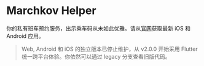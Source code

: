 # Marchkov Helper

你的私有班车预约服务，出示乘车码从未如此优雅。请从[官网](https://shuttle.variantconst.com)获取最新 iOS 和 Android 应用。

> Web, Android 和 iOS 的独立版本已停止维护，从 v2.0.0 开始采用 Flutter 统一跨平台体验。你依然可以通过 legacy 分支查看旧版代码。
